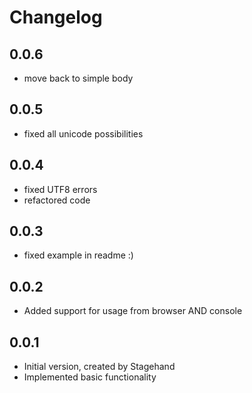# Changelog

## 0.0.6
- move back to simple body

## 0.0.5
- fixed all unicode possibilities

## 0.0.4
- fixed UTF8 errors
- refactored code

## 0.0.3
- fixed example in readme :)

## 0.0.2
- Added support for usage from browser AND console

## 0.0.1

- Initial version, created by Stagehand
- Implemented basic functionality
